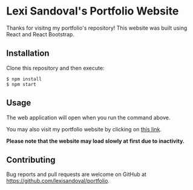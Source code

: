# Lexi Sandoval's Portfolio Website

Thanks for visitng my portfolio's repository! This website was built using React and React Bootstrap.

## Installation

Clone this repository and then execute:

    $ npm install
    $ npm start

## Usage

The web application will open when you run the command above.

You may also visit my portfolio website by clicking on [this link](https://alejandrasandoval.netlify.app/).

**Please note that the website may load slowly at first due to inactivity.**

## Contributing

Bug reports and pull requests are welcome on GitHub at https://github.com/lexisandoval/portfolio. 
